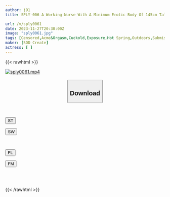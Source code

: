 ```yaml
---
author: j91
title: SPLY-006 A Working Nurse With A Minimum Erotic Body Of 145cm Tall Goes Crazy With Her First Restraint, Blindfold, And Outdoor Humiliation Play. A Secret Meeting At A Hot Spring. Active Nurse, Mei, 21 Years Old.

url: /v/sply0061
date: 2023-11-27T20:30:00Z
image: "sply0061.jpg"
tags: [Censored,Acme&Orgasm,Cuckold,Exposure,Hot Spring,Outdoors,Submissive Woman ]
maker: [SOD Create]
actress: [ ]
---
```



{{< rawhtml >}}

<div class="video" data-videoid="16Orar879VCLpK">
    <a href="javascript:;">
        <img src="/v/sply0061/sply0061.jpg" width="WIDTH" height="HEIGHT" alt="sply0061.mp4" loading="lazy">
    </a>
</div>

<script type="text/javascript" src="https://j91.asia/asset/on-demand-st.js"></script>

<br>
  <link rel="stylesheet" href="https://j91.asia/asset/bs5.css">
  
  <center>
  <button class="btn btn-primary" type="button" data-bs-toggle="collapse" data-bs-target=".multi-collapse" aria-expanded="false" aria-controls="multiCollapseExample1 multiCollapseExample2"><h2>Download</h2></button></center>
</p>
<div class="row">
  <div class="col">
    <div class="collapse multi-collapse" id="multiCollapseExample1">
      <div class="card card-body">
	      	      <br>
<div class="buttons">  
<p><a href="https://streamtape.to/v/16Orar879VCLpK" target="_blank"><button class="btn-hover color-3"><i class="fa fa-download"></i> ST</button></a></p>
<p><a href="https://flaswish.com/cl04tpnoald4" target="_blank"><button class="btn-hover color-2"><i class="fa fa-download"></i> SW</button></a></p></div>
    </div>
  </div>
</div>
  <div class="col">
    <div class="collapse multi-collapse" id="multiCollapseExample2">
      <div class="card card-body">
	      <br>
<div class="buttons">
<p><a href="https://filelions.site/f/kqf9umjbkqbm" target="_blank"><button class="btn-hover color-9"><i class="fa fa-download"></i> FL</button></a></p>
<p><a href="https://filemoon.sx/d/s8y6ew39xuhq" target="_blank"><button class="btn-hover color-8"><i class="fa fa-download"></i> FM</button></a></p></div>
<br><br>
      </div>
    </div>
  </div>
</div>

{{< /rawhtml >}}
